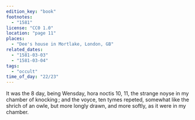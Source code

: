 ```yaml
---
edition_key: "book"
footnotes:
  - "1581"
license: "CC0 1.0"
location: "page 11"
places:
  - "Dee's house in Mortlake, London, GB"
related_dates:
  - "1581-03-03"
  - "1581-03-04"
tags:
  - "occult"
time_of_day: "22/23"
---
```

It was the 8 day, being Wensday, hora noctis 10,
11, the strange noyse in my chamber of knocking ; and the voyce,
ten tymes repeted, somewhat like the shrich of an owle, but more
longly drawn, and more softly, as it were in my chamber.
